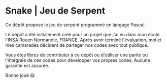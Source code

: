 # Snake | Jeu de Serpent

Ce dépôt propose le jeu de serpent programmé en langage Pascal.

Le dépôt a été initialement créé pour un projet que j'ai eu dans mon école l'INSA Rouen Normandie, FRANCE. Après avoir terminé l'évaluation, moi et mes camarades décident de partager nos codes avec tout publique..

Vous êtes libres de contributer à ce dépôt ou d'utiliser une parite ou l'intégrale de ces codes pour développer vos propres codes. Aucune garantie est assurée.

Bonne joué 😃
